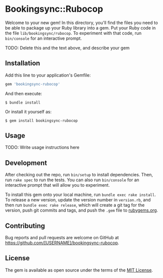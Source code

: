 # Bookingsync::Rubocop

Welcome to your new gem! In this directory, you'll find the files you need to be able to package up your Ruby library into a gem. Put your Ruby code in the file `lib/bookingsync/rubocop`. To experiment with that code, run `bin/console` for an interactive prompt.

TODO: Delete this and the text above, and describe your gem

## Installation

Add this line to your application's Gemfile:

```ruby
gem 'bookingsync-rubocop'
```

And then execute:

    $ bundle install

Or install it yourself as:

    $ gem install bookingsync-rubocop

## Usage

TODO: Write usage instructions here

## Development

After checking out the repo, run `bin/setup` to install dependencies. Then, run `rake spec` to run the tests. You can also run `bin/console` for an interactive prompt that will allow you to experiment.

To install this gem onto your local machine, run `bundle exec rake install`. To release a new version, update the version number in `version.rb`, and then run `bundle exec rake release`, which will create a git tag for the version, push git commits and tags, and push the `.gem` file to [rubygems.org](https://rubygems.org).

## Contributing

Bug reports and pull requests are welcome on GitHub at https://github.com/[USERNAME]/bookingsync-rubocop.


## License

The gem is available as open source under the terms of the [MIT License](https://opensource.org/licenses/MIT).
